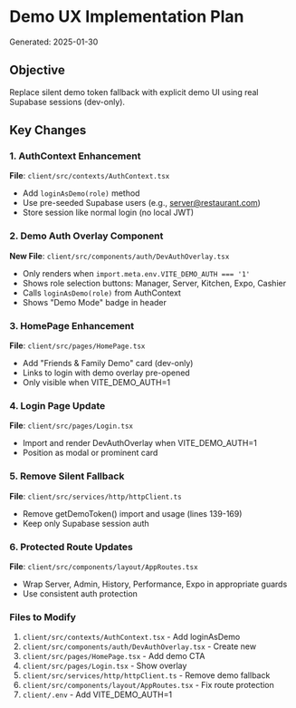 # Demo UX Implementation Plan
Generated: 2025-01-30

## Objective
Replace silent demo token fallback with explicit demo UI using real Supabase sessions (dev-only).

## Key Changes

### 1. AuthContext Enhancement
**File**: `client/src/contexts/AuthContext.tsx`
- Add `loginAsDemo(role)` method
- Use pre-seeded Supabase users (e.g., server@restaurant.com)
- Store session like normal login (no local JWT)

### 2. Demo Auth Overlay Component  
**New File**: `client/src/components/auth/DevAuthOverlay.tsx`
- Only renders when `import.meta.env.VITE_DEMO_AUTH === '1'`
- Shows role selection buttons: Manager, Server, Kitchen, Expo, Cashier
- Calls `loginAsDemo(role)` from AuthContext
- Shows "Demo Mode" badge in header

### 3. HomePage Enhancement
**File**: `client/src/pages/HomePage.tsx`  
- Add "Friends & Family Demo" card (dev-only)
- Links to login with demo overlay pre-opened
- Only visible when VITE_DEMO_AUTH=1

### 4. Login Page Update
**File**: `client/src/pages/Login.tsx`
- Import and render DevAuthOverlay when VITE_DEMO_AUTH=1
- Position as modal or prominent card

### 5. Remove Silent Fallback
**File**: `client/src/services/http/httpClient.ts`
- Remove getDemoToken() import and usage (lines 139-169)
- Keep only Supabase session auth

### 6. Protected Route Updates
**File**: `client/src/components/layout/AppRoutes.tsx`
- Wrap Server, Admin, History, Performance, Expo in appropriate guards
- Use consistent auth protection

### Files to Modify
1. `client/src/contexts/AuthContext.tsx` - Add loginAsDemo
2. `client/src/components/auth/DevAuthOverlay.tsx` - Create new
3. `client/src/pages/HomePage.tsx` - Add demo CTA
4. `client/src/pages/Login.tsx` - Show overlay
5. `client/src/services/http/httpClient.ts` - Remove demo fallback
6. `client/src/components/layout/AppRoutes.tsx` - Fix route protection
7. `client/.env` - Add VITE_DEMO_AUTH=1